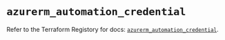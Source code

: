 # `azurerm_automation_credential`

Refer to the Terraform Registory for docs: [`azurerm_automation_credential`](https://www.terraform.io/docs/providers/azurerm/r/automation_credential).

